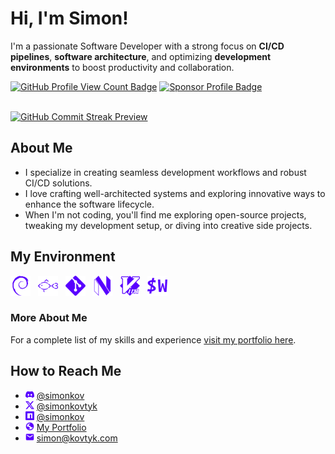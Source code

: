# Hi, I'm Simon!

I'm a passionate Software Developer with a strong focus on **CI/CD pipelines**, **software architecture**, and optimizing **development environments** to boost productivity and collaboration.

<span>
  <a href="https://github.com/simonkovtyk/"><img alt="GitHub Profile View Count Badge" src="https://komarev.com/ghpvc/?username=simonkovtyk&color=5800ff" /></a>
  <a href="https://github.com/sponsors/simonkovtyk/"><img alt="Sponsor Profile Badge" src="https://img.shields.io/badge/Sponsor_me-❤-%23E63946?style=flat&Support&logoColor=white" /></a>
</span>

<br />
<br />

<a href="https://github.com/simonkovtyk/"><img alt="GitHub Commit Streak Preview" src="https://streak-stats.demolab.com?user=simonkovtyk&theme=transparent&hide_border=true&border_radius=0&card_width=1012&stroke=EB545400&ring=5800FF&fire=FFFFFF&currStreakNum=FFFFFF&currStreakLabel=FFFFFF&sideNums=FFFFFF&excludeDaysLabel=FFFFFF&sideLabels=FFFFFF&dates=FFFFFF" /></a>

## About Me

- I specialize in creating seamless development workflows and robust CI/CD solutions.
- I love crafting well-architected systems and exploring innovative ways to enhance the software lifecycle.
- When I'm not coding, you'll find me exploring open-source projects, tweaking my development setup, or diving into creative side projects.

## My Environment

<span>
  <a href="https://www.debian.org/" target="_blank"><img alt="Debian Icon" width="32" height="32" src="https://raw.githubusercontent.com/simonkovtyk/simonkovtyk/e3d3bb9fd9c4e659264fe2389804d43ac46b3fcd/docs/icons/debian.svg" /></a>
  &nbsp;
  <a href="https://fishshell.com/" target="_blank"><img alt="Fish Shell Icon" width="32" height="32" src="https://raw.githubusercontent.com/simonkovtyk/simonkovtyk/e3d3bb9fd9c4e659264fe2389804d43ac46b3fcd/docs/icons/fish.svg" /></a>
  &nbsp;
  <a href="https://git-scm.com/" target="_blank"><img alt="Git Icon" width="32" height="32" src="https://raw.githubusercontent.com/simonkovtyk/simonkovtyk/e3d3bb9fd9c4e659264fe2389804d43ac46b3fcd/docs/icons/git.svg" /></a>
  &nbsp;
  <a href="https://neovim.io/" target="_blank"><img alt="NeoVim Icon" width="32" height="32" src="https://raw.githubusercontent.com/simonkovtyk/simonkovtyk/e3d3bb9fd9c4e659264fe2389804d43ac46b3fcd/docs/icons/neovim.svg" /></a>
  &nbsp;
  <a href="https://www.vim.org/" target="_blank"><img alt="Vim Icon" width="32" height="32" src="https://raw.githubusercontent.com/simonkovtyk/simonkovtyk/e3d3bb9fd9c4e659264fe2389804d43ac46b3fcd/docs/icons/vim.svg" /></a>
  &nbsp;
  <a href="https://wezfurlong.org/wezterm/" target="_blank"><img alt="WezTerm Icon" width="32" height="32" src="https://raw.githubusercontent.com/simonkovtyk/simonkovtyk/e3d3bb9fd9c4e659264fe2389804d43ac46b3fcd/docs/icons/wezterm.svg" /></a>
</span>

### More About Me
For a complete list of my skills and experience <a href="https://simonkov.dev/" target="_blank">visit my portfolio here</a>.

## How to Reach Me
- <a href="https://discordapp.com/users/800344088402460682" target="_blank"><img alt="Discord Icon" width="14" height="14" src="https://raw.githubusercontent.com/simonkovtyk/simonkovtyk/e3d3bb9fd9c4e659264fe2389804d43ac46b3fcd/docs/icons/discord.svg" /></a>&nbsp;<a href="https://discordapp.com/users/800344088402460682" target="_blank">@simonkov</a>
- <a href="https://x.com/simonkovtyk" target="_blank"><img alt="X Icon" width="14" height="14" src="https://raw.githubusercontent.com/simonkovtyk/simonkovtyk/e3d3bb9fd9c4e659264fe2389804d43ac46b3fcd/docs/icons/x.svg" /></a>&nbsp;<a href="https://x.com/simonkovtyk" target="_blank">@simonkovtyk</a>
- <a href="https://www.npmjs.com/~simonkov" target="_blank"><img alt="npm Icon" width="14" height="14" src="https://raw.githubusercontent.com/simonkovtyk/simonkovtyk/e3d3bb9fd9c4e659264fe2389804d43ac46b3fcd/docs/icons/npm.svg" /></a>&nbsp;<a href="https://www.npmjs.com/~simonkov" target="_blank">@simonkov</a>
- <a href="https://simonkov.dev/" target="_blank"><img alt="Portfolio Icon" width="14" height="14" src="https://raw.githubusercontent.com/simonkovtyk/simonkovtyk/e3d3bb9fd9c4e659264fe2389804d43ac46b3fcd/docs/icons/globe.svg" /></a>&nbsp;<a href="https://simonkov.dev/" target="_blank">My Portfolio</a>
- <a href="mailto:simon@kovtyk.dev" target="_blank"><img alt="E-Mail Icon" width="14" height="14" src="https://raw.githubusercontent.com/simonkovtyk/simonkovtyk/e3d3bb9fd9c4e659264fe2389804d43ac46b3fcd/docs/icons/mail.svg" /></a>&nbsp;<a href="mailto:simon@kovtyk.dev" target="_blank">simon@kovtyk.com</a>
